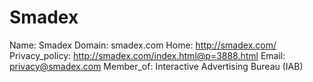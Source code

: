 
# Smadex

Name: Smadex
Domain: smadex.com
Home: http://smadex.com/
Privacy_policy: http://smadex.com/index.html@p=3888.html
Email: privacy@smadex.com
Member_of: Interactive Advertising Bureau (IAB)
